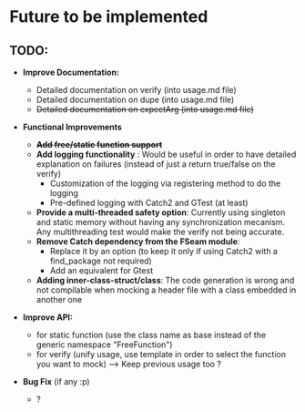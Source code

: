 # Future to be implemented

## TODO: 
* **Improve Documentation:**  
  * Detailed documentation on verify (into usage.md file)
  * Detailed documentation on dupe (into usage.md file)
  * ~~Detailed documentation on expectArg (into usage.md file)~~
    
* **Functional Improvements**
  * ~~**Add free/static function support**~~
  * **Add logging functionality** : Would be useful in order to have detailed explanation on failures (instead of just a return true/false on the verify)
    * Customization of the logging via registering method to do the logging
    * Pre-defined logging with Catch2 and GTest (at least)
  * **Provide a multi-threaded safety option**: Currently using singleton and static memory without having any synchronization mecanism. Any multithreading test would make the verify not being accurate.
  * **Remove Catch dependency from the FSeam module**:  
    * Replace it by an option (to keep it only if using Catch2 with a find_package not required)
    * Add an equivalent for Gtest
  * **Adding inner-class-struct/class**: The code generation is wrong and not compilable when mocking a header file with a class embedded in another one
* **Improve API:**
  * for static function (use the class name as base instead of the generic namespace "FreeFunction")
  * for verify (unify usage, use template in order to select the function you want to mock) --> Keep previous usage too ?
  
* **Bug Fix** (if any :p)
  * ?
